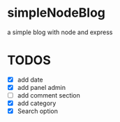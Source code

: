 # simpleNodeBlog
a simple blog with node and express

# TODOS

- [x] add date
- [x] add panel admin
- [ ] add comment section
- [x] add category
- [x] Search option